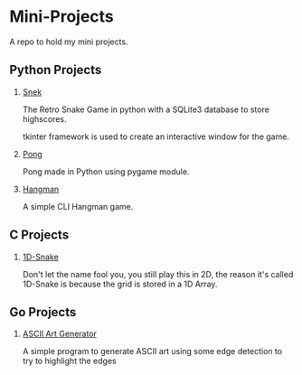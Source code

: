 # Mini-Projects

A repo to hold my mini projects.

## Python Projects

1. [Snek](./Python/Snek/)

    The Retro Snake Game in python with a SQLite3 database to store highscores.

    tkinter framework is used to create an interactive window for the game.

2. [Pong](./Python/Pong/)

    Pong made in Python using pygame module.

3. [Hangman](./Python/Hangman/)

    A simple CLI Hangman game.

## C Projects

1. [1D-Snake](./C/1D-Snake/)

    Don't let the name fool you, you still play this in 2D, the reason it's called 1D-Snake is because the grid is stored in a 1D Array.

## Go Projects

1. [ASCII Art Generator](./Go/ascii-art/)

    A simple program to generate ASCII art using some edge detection to try to highlight the edges
